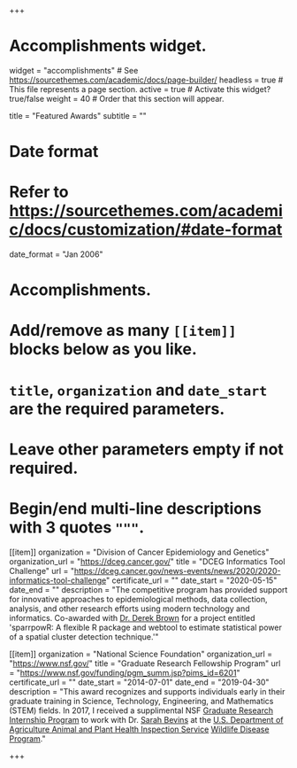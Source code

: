 +++
# Accomplishments widget.
widget = "accomplishments"  # See https://sourcethemes.com/academic/docs/page-builder/
headless = true  # This file represents a page section.
active = true  # Activate this widget? true/false
weight = 40  # Order that this section will appear.

title = "Featured Awards"
subtitle = ""

# Date format
#   Refer to https://sourcethemes.com/academic/docs/customization/#date-format
date_format = "Jan 2006"

# Accomplishments.
#   Add/remove as many `[[item]]` blocks below as you like.
#   `title`, `organization` and `date_start` are the required parameters.
#   Leave other parameters empty if not required.
#   Begin/end multi-line descriptions with 3 quotes `"""`.

[[item]]
  organization = "Division of Cancer Epidemiology and Genetics"
  organization_url = "https://dceg.cancer.gov/"
  title = "DCEG Informatics Tool Challenge"
  url = "https://dceg.cancer.gov/news-events/news/2020/2020-informatics-tool-challenge"
  certificate_url = ""
  date_start = "2020-05-15"
  date_end = ""
  description = "The competitive program has provided support for innovative approaches to epidemiological methods, data collection, analysis, and other research efforts using modern technology and informatics. Co-awarded with [Dr. Derek Brown](https://cpfp.cancer.gov/about-us/cpfp-fellow/derek-brown) for a project entitled 'sparrpowR: A flexible R package and webtool to estimate statistical power of a spatial cluster detection technique.'"
  
[[item]]
  organization = "National Science Foundation"
  organization_url = "https://www.nsf.gov/"
  title = "Graduate Research Fellowship Program"
  url = "https://www.nsf.gov/funding/pgm_summ.jsp?pims_id=6201"
  certificate_url = ""
  date_start = "2014-07-01"
  date_end = "2019-04-30"
  description = "This award recognizes and supports individuals early in their graduate training in Science, Technology, Engineering, and Mathematics (STEM) fields. In 2017, I received a supplimental NSF [Graduate Research Internship Program](https://www.nsf.gov/funding/pgm_summ.jsp?pims_id=505127) to work with Dr. [Sarah Bevins](https://www.aphis.usda.gov/aphis/ourfocus/wildlifedamage/programs/nwrc/research-areas/sa_scientists/ct_bevins) at the [U.S. Department of Agriculture Animal and Plant Health Inspection Service](https://www.aphis.usda.gov/aphis/home/) [Wildlife Disease Program](https://www.aphis.usda.gov/aphis/ourfocus/wildlifedamage/programs/nwrc/nwdp/ct_nwdp)."

+++
